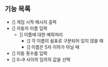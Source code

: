 ## 기능 목록

- [] 게임 시작 메시지 출력
- [] 자동차 이름 입력
  - [] 이름에 대한 예외처리
    - [] 각 이름이 쉼표로 구분되어 있지 않을 때
    - [] 이름은 5자 이하가 아닐 때
- [] 이동 횟수를 입력
- [] 0~9 사이의 임의의 값을 선택
